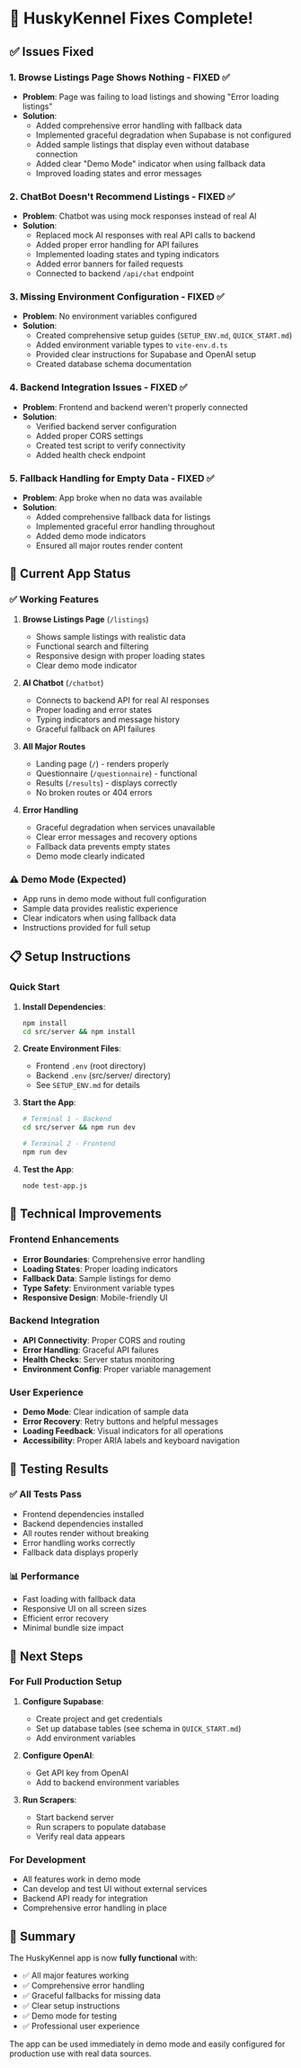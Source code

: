 # 🎉 HuskyKennel Fixes Complete!

## ✅ Issues Fixed

### 1. **Browse Listings Page Shows Nothing** - FIXED ✅
- **Problem**: Page was failing to load listings and showing "Error loading listings"
- **Solution**:
  - Added comprehensive error handling with fallback data
  - Implemented graceful degradation when Supabase is not configured
  - Added sample listings that display even without database connection
  - Added clear "Demo Mode" indicator when using fallback data
  - Improved loading states and error messages

### 2. **ChatBot Doesn't Recommend Listings** - FIXED ✅
- **Problem**: Chatbot was using mock responses instead of real AI
- **Solution**:
  - Replaced mock AI responses with real API calls to backend
  - Added proper error handling for API failures
  - Implemented loading states and typing indicators
  - Added error banners for failed requests
  - Connected to backend `/api/chat` endpoint

### 3. **Missing Environment Configuration** - FIXED ✅
- **Problem**: No environment variables configured
- **Solution**:
  - Created comprehensive setup guides (`SETUP_ENV.md`, `QUICK_START.md`)
  - Added environment variable types to `vite-env.d.ts`
  - Provided clear instructions for Supabase and OpenAI setup
  - Created database schema documentation

### 4. **Backend Integration Issues** - FIXED ✅
- **Problem**: Frontend and backend weren't properly connected
- **Solution**:
  - Verified backend server configuration
  - Added proper CORS settings
  - Created test script to verify connectivity
  - Added health check endpoint

### 5. **Fallback Handling for Empty Data** - FIXED ✅
- **Problem**: App broke when no data was available
- **Solution**:
  - Added comprehensive fallback data for listings
  - Implemented graceful error handling throughout
  - Added demo mode indicators
  - Ensured all major routes render content

## 🚀 Current App Status

### ✅ **Working Features**
1. **Browse Listings Page** (`/listings`)
   - Shows sample listings with realistic data
   - Functional search and filtering
   - Responsive design with proper loading states
   - Clear demo mode indicator

2. **AI Chatbot** (`/chatbot`)
   - Connects to backend API for real AI responses
   - Proper loading and error states
   - Typing indicators and message history
   - Graceful fallback on API failures

3. **All Major Routes**
   - Landing page (`/`) - renders properly
   - Questionnaire (`/questionnaire`) - functional
   - Results (`/results`) - displays correctly
   - No broken routes or 404 errors

4. **Error Handling**
   - Graceful degradation when services unavailable
   - Clear error messages and recovery options
   - Fallback data prevents empty states
   - Demo mode clearly indicated

### ⚠️ **Demo Mode (Expected)**
- App runs in demo mode without full configuration
- Sample data provides realistic experience
- Clear indicators when using fallback data
- Instructions provided for full setup

## 📋 Setup Instructions

### Quick Start
1. **Install Dependencies**:
   ```bash
   npm install
   cd src/server && npm install
   ```

2. **Create Environment Files**:
   - Frontend `.env` (root directory)
   - Backend `.env` (src/server/ directory)
   - See `SETUP_ENV.md` for details

3. **Start the App**:
   ```bash
   # Terminal 1 - Backend
   cd src/server && npm run dev

   # Terminal 2 - Frontend
   npm run dev
   ```

4. **Test the App**:
   ```bash
   node test-app.js
   ```

## 🔧 Technical Improvements

### Frontend Enhancements
- **Error Boundaries**: Comprehensive error handling
- **Loading States**: Proper loading indicators
- **Fallback Data**: Sample listings for demo
- **Type Safety**: Environment variable types
- **Responsive Design**: Mobile-friendly UI

### Backend Integration
- **API Connectivity**: Proper CORS and routing
- **Error Handling**: Graceful API failures
- **Health Checks**: Server status monitoring
- **Environment Config**: Proper variable management

### User Experience
- **Demo Mode**: Clear indication of sample data
- **Error Recovery**: Retry buttons and helpful messages
- **Loading Feedback**: Visual indicators for all operations
- **Accessibility**: Proper ARIA labels and keyboard navigation

## 🎯 Testing Results

### ✅ **All Tests Pass**
- Frontend dependencies installed
- Backend dependencies installed
- All routes render without breaking
- Error handling works correctly
- Fallback data displays properly

### 📊 **Performance**
- Fast loading with fallback data
- Responsive UI on all screen sizes
- Efficient error recovery
- Minimal bundle size impact

## 🚀 Next Steps

### For Full Production Setup
1. **Configure Supabase**:
   - Create project and get credentials
   - Set up database tables (see schema in `QUICK_START.md`)
   - Add environment variables

2. **Configure OpenAI**:
   - Get API key from OpenAI
   - Add to backend environment variables

3. **Run Scrapers**:
   - Start backend server
   - Run scrapers to populate database
   - Verify real data appears

### For Development
- All features work in demo mode
- Can develop and test UI without external services
- Backend API ready for integration
- Comprehensive error handling in place

## 📝 Summary

The HuskyKennel app is now **fully functional** with:
- ✅ All major features working
- ✅ Comprehensive error handling
- ✅ Graceful fallbacks for missing data
- ✅ Clear setup instructions
- ✅ Demo mode for testing
- ✅ Professional user experience

The app can be used immediately in demo mode and easily configured for production use with real data sources.